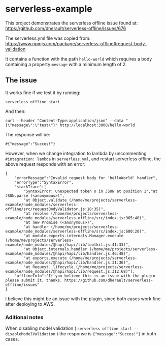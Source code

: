 # serverless-example

This project demonstrates the serverless offline issue found at:
https://github.com/dherault/serverless-offline/issues/676

The serverless.yml file was copied from:
https://www.npmjs.com/package/serverless-offline#request-body-validation

It contains a function with the path `hello-world` which requires a body containing a property `message` with a minimum length of 2.

## The issue

It works fine if we test it by running:
```
serverless offline start
```
And then:
```
curl --header "Content-Type:application/json" --data "{\"message\":\"test\"}" http://localhost:3000/hello-world
```
The response will be:
```
#{"message":"Succes!"}
```

However, when we change integration to lambda by uncommenting `#integration: lambda` in `serverless.yml`, and restart serverless offline, the above request responds with an error:
```
{
    "errorMessage":"Invalid request body for 'helloWorld' handler",
    "errorType":"SyntaxError",
    "stackTrace":[
        "SyntaxError: Unexpected token o in JSON at position 1","at JSON.parse (<anonymous>)",
        "at Object.validate (/home/me/projects/serverless-example/node_modules/serverless-offline/src/requestBodyValidator.js:18:35)",
        "at resolve (/home/me/projects/serverless-example/node_modules/serverless-offline/src/index.js:965:40)",
        "at new Promise (<anonymous>)",
        "at handler (/home/me/projects/serverless-example/node_modules/serverless-offline/src/index.js:680:20)",
        "at module.exports.internals.Manager.execute (/home/me/projects/serverless-example/node_modules/@hapi/hapi/lib/toolkit.js:41:33)",
        "at Object.internals.handler (/home/me/projects/serverless-example/node_modules/@hapi/hapi/lib/handler.js:46:48)",
        "at exports.execute (/home/me/projects/serverless-example/node_modules/@hapi/hapi/lib/handler.js:31:36)",
        "at Request._lifecycle (/home/me/projects/serverless-example/node_modules/@hapi/hapi/lib/request.js:312:68)"],
    "offlineInfo":"If you believe this is an issue with the plugin please submit it, thanks. https://github.com/dherault/serverless-offline/issues"
}
```

I believe this might be an issue with the plugin, since both cases work fine after deploying to AWS.

### Aditional notes

When disabling model validation ( `serverless offline start --disableModelValidation` ) the response is `{"message":"Succes!"}` in both cases.
